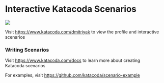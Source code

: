 # Interactive Katacoda Scenarios

[![](http://shields.katacoda.com/katacoda/dmitriyak/count.svg)](https://www.katacoda.com/dmitriyak "Get your profile on Katacoda.com")

Visit https://www.katacoda.com/dmitriyak to view the profile and interactive scenarios

### Writing Scenarios
Visit https://www.katacoda.com/docs to learn more about creating Katacoda scenarios

For examples, visit https://github.com/katacoda/scenario-example
